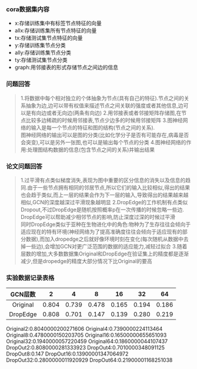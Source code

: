 ### cora数据集内容
- x:存储训练集中有标签节点特征的向量
- allx:存储训练集所有节点特征的向量
- tx:存储测试集节点特征的向量
- y:存储训练集节点分类
- ally:存储训练集节点分类
- ty:存储测试集节点分类
- graph:用邻接表的形式存储节点之间边的信息

### 问题回答
> 1.将数据中每个相对独立的个体抽象为节点(具有自己的特征).节点之间的关系抽象为边,边可以带有权值来描述节点之间关联的强度或者其他信息,边可以是有向边或者无向边(两条有向边)
> 2.用邻接表或者邻接矩阵存储图,在节点比较多边稀疏的时候用邻接表,节点少边多的时候用邻接矩阵
> 3.图神经网络的输入是每一个节点的特征和图的结构(节点之间的关系).<br>图神经网络的输出可以是图的分类(比如化学分子是否有可能存在,病毒是否会突变),可以是另外一张图,也可以是输出每个节点的分类
> 4.图神经网络的作用:处理图结构数据的信息(包含节点之间的关系)并输出结果

### 论文问题回答
> 1.过平滑有点类似梯度消失,表现为图中重要的区分信息的消失以及信息的趋同.由于一些节点拥有相同的邻居节点,所以它们的输入比较相似,得出的结果也会趋于类似,而上一层的结果会作为下一层的输入,导致得出的结果越来越相似,GCN的深度越深过平滑现象越明显
> 2.DropEdge的工作机制有点类似Dropout,不过DropEdge是随机按照概率p在一次传播的时候忽略一些边.<br>DropEdge可以帮助减少相邻节点的影响,防止深度过深的时候过平滑<br>同时DropEdge类似于亚种在生物进化中的角色:物种为了生存往往会倾向于适应现在的特有环境(神经网络为了提高准确度往往会倾向于适应现有的部分数据),而加入dropedge之后就好像环境时刻在变化(每次随机从数据中去掉一些边),会增加GCN对更广泛范围的数据的适应能力,减轻过拟合
> 3.随着层数的增加,大多数数据集Original和DropEdge在验证集上的精度都是逐渐减少,但是dropedge的精度大部分情况下比Original的要高

### 实验数据记录表格
|GCN层数|2|4|8|16|32|64|
|:---:|:---:|:---:|:---:|:---:|:---:|:---:|
|Original|0.804|0.739|0.478|0.165|0.194|0.186|
|DropEdge|0.808|0.701|0.147|0.139|0.280|0.219|
Original2:0.8040000200271606
Original4:0.7390000224113464
Original8:0.4780000150203705
Original16:0.16500000655651093
Original32:0.1940000057220459
Original64:0.1860000044107437
DropOut2:0.8080000281333923
DropOut4:0.7010000348091125
DropOut8:0.147
DropOut16:0.13900001347064972
DropOut32:0.2800000011920929
DropOut64:0.21900001168251038

